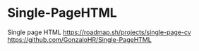 # Single-PageHTML
Single page HTML
https://roadmap.sh/projects/single-page-cv
https://github.com/GonzaloHR/Single-PageHTML